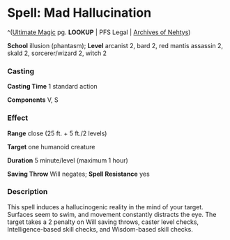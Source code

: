 # Spell: Mad Hallucination

^([Ultimate Magic][ss-mad-hallucination] pg. **LOOKUP** | PFS Legal | [Archives of Nehtys][sn-mad-hallucination])

**School** illusion (phantasm); **Level** arcanist 2, bard 2, red mantis assassin 2, skald 2, sorcerer/wizard 2, witch 2

### Casting

**Casting Time** 1 standard action  

**Components** V, S

### Effect

**Range** close (25 ft. + 5 ft./2 levels)  

**Target** one humanoid creature  

**Duration** 5 minute/level (maximum 1 hour)  

**Saving Throw** Will negates; **Spell Resistance** yes

### Description

This spell induces a hallucinogenic reality in the mind of your target. Surfaces seem to swim, and movement constantly distracts the eye. The target takes a 2 penalty on Will saving throws, caster level checks, Intelligence-based skill checks, and Wisdom-based skill checks.

[ss-mad-hallucination]: http://paizo.com/pathfinderRPG/v57
[sn-mad-hallucination]: http://www.archivesofnethys.com/SpellDisplay.aspx?ItemName=Mad%20Hallucination